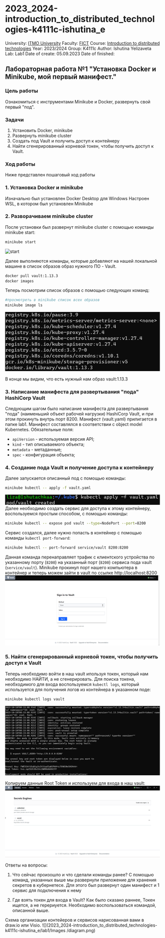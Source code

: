 # 2023_2024-introduction_to_distributed_technologies-k4111c-ishutina_e
University: [ITMO University](https://itmo.ru/ru/)
Faculty: [FICT](https://fict.itmo.ru)
Course: [Introduction to distributed technologies](https://github.com/itmo-ict-faculty/introduction-to-distributed-technologies)
Year: 2023/2024
Group: K4111с
Author: Ishutina Yelizaveta
Lab: Lab1
Date of create: 05.09.2023
Date of finished: 

## Лабораторная работа №1 "Установка Docker и Minikube, мой первый манифест."

### Цель работы
Ознакомиться с инструментами Minikube и Docker, развернуть свой первый "под".

### Задачи
1. Установить Docker, minikube
2. Развернуть minikube cluster
3. Создать под Vault и получить доступ к контейнеру
4. Найти сгенерированный корневой токен, чтобы получить доступ к Vault.

### Ход работы
Ниже представлен пошаговый ход работы 

### 1. Установка Docker и minikube
Изначально был установлен Docker Desktop для Windows
Настроен WSL, в котором был установлен Minikube

### 2. Разворачиваем minikube cluster
После установки был развернут minikube cluster с помощью команды minikube start:
```bash
minikube start
```
![start](./images/start.png](https://github.com/Ishuachka/2023_2024-introduction_to_distributed_technologies-k4111c-ishutina_e/blob/f20b178d913462b0802496e5edf64927659b822d/lab1/Images/start.png))

Далее выполняются команды, которые добавляют на нашей локальной машине в список образов образ нужного ПО - Vault.
```bash
docker pull vault:1.13.3
docker images
```
Теперь посмотрим список образов с помощью следующих команд:
```bash
#просмотреть в minikube список всех образов
minikube image ls
```
![](images.png)

В конце мы видим, что есть нужный нам образ vault:1.13.3

### 3. Написание манифеста для развертывания "пода" HashiCorp Vault
Следующим шагом было написание манифеста для развертывания "пода" (наименьший объект рабочей нагрузки)  HashiCorp Vault, и при этом прокинуть внутрь порт 8200.
Манифест (vault.yaml) прилигается в папке lab1.
Манифест составлялся в соответствии с object model Kubernetes.
Обязательные поля:
- `apiVersion` - используемая версия API;
- `kind` - тип описываемого объекта;
- `metadata` - метаданные;
- `spec` - конфигурация объекта;

### 4. Создание пода Vault и получение доступа к контейнеру
Далее запускается описанный под с помощью команды:
```bash
minikube kubectl -- apply -f vault.yaml
```
![](launch.png)
Далее необходимо создать сервис для доступа к этому контейнеру, воспользуемся простым способом, с помощью команды:
```bash
minikube kubectl -- expose pod vault --type=NodePort --port=8200
```
Сервис создался, далее нужно попасть в контейнер с помощью команды `kubectl port-forward`:
```bash
minikube kubectl -- port-forward service/vault 8200:8200
```
Данная команда перенаправляет трафик с клиентского устройства по указанному порту (`8200`) на указанный порт (`8200`) сервиса пода vault (`service/vault`).
Minikube прокинул порт нашего компьютера в контейнер и теперь можем зайти в vault по ссылке http://localhost:8200
![](vault.png)

### 5. Найти сгенерированный корневой токен, чтобы получить доступ к Vault
Теперь необходимо войти в наш vault ипользуя токен, который нам необходимо НАЙТИ, а не сгенерировать.
Для поиска токена, необходимого для входа воспользуемся `kubectl logs`, который используется для получения логов из контейнера в указанном поде:
```bash
minikube kubectl logs vault
```
![](token.png)

Копируем данные Root Token и используем для входа в наш vault:
![](entry.png)

Ответы на вопросы:
1. Что сейчас произошло и что сделали команды ранее?
С помощью команд, указанных выше мы развернули приложение для хранения секретов в кубернетесе.
Для этого был развернут один манифест и 1 сервис для подключения к нему

3. Где взять токен для входа в Vault?
Как было сказано раннее, Токен ищется, а не герериуется. Необходимо воспользоваться командой, описанной выше. 


Схема организации контейеров и сервисов нарисованная вами в draw.io или Visio.
![](2023_2024-introduction_to_distributed_technologies-k4111c-ishutina_e/lab1/Images
/diagram.png)



